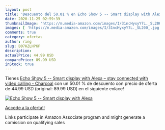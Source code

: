 ```yaml
---
layout: post
title: 'Descuento del 50.01 % en Echo Show 5 -- Smart display with Alexa '
date: 2020-11-25 02:59:39
thumbnailImage: 'https://m.media-amazon.com/images/I/31ncHyxyY7L._SL200_.jpg'
images: [ 'https://m.media-amazon.com/images/I/31ncHyxyY7L._SL200_.jpg' ]
comments: true
category: ofertas
author: ring
slug: B07HZLHPKP
description:
actualPrice: 44.99 USD
comparePrice: 89.99 USD
inStock: true
---
```


Tienes [Echo Show 5 -- Smart display with Alexa – stay connected with video calling - Charcoal](https://www.amazon.com/dp/B07HZLHPKP/?tag=tolees-20) con un 50.01 % de descuento con precio de oferta de 44.99 USD (original: 89.99 USD) en el siguiente enlace!

[![Echo Show 5 -- Smart display with Alexa ](https://m.media-amazon.com/images/I/31ncHyxyY7L._SL200_.jpg)](https://www.amazon.com/dp/B07HZLHPKP/?tag=tolees-20)

[Accede a la oferta!!](https://www.amazon.com/dp/B07HZLHPKP/?tag=tolees-20)

Links participate in Amazon Associate program and might generate a comission on qualifying sales


